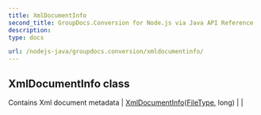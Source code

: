 ```yaml
---
title: XmlDocumentInfo
second_title: GroupDocs.Conversion for Node.js via Java API Reference
description: 
type: docs

url: /nodejs-java/groupdocs.conversion/xmldocumentinfo/
---
```


## XmlDocumentInfo class
Contains Xml document metadata
| [XmlDocumentInfo](xmldocumentinfo)([FileType](../filetype), long) |  |
